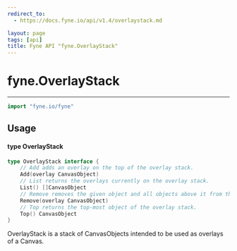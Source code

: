 ```yaml
---
redirect_to:
  - https://docs.fyne.io/api/v1.4/overlaystack.md

layout: page
tags: [api]
title: Fyne API "fyne.OverlayStack"
---
```



# fyne.OverlayStack
---
```go
import "fyne.io/fyne"
```

## Usage

#### type OverlayStack

```go
type OverlayStack interface {
	// Add adds an overlay on the top of the overlay stack.
	Add(overlay CanvasObject)
	// List returns the overlays currently on the overlay stack.
	List() []CanvasObject
	// Remove removes the given object and all objects above it from the overlay stack.
	Remove(overlay CanvasObject)
	// Top returns the top-most object of the overlay stack.
	Top() CanvasObject
}
```

OverlayStack is a stack of CanvasObjects intended to be used as overlays of a Canvas.
